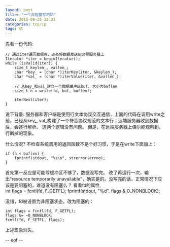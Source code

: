 ```yaml
---
layout: post
title: "一个非阻塞写的坑"
date: 2015-08-25 22:23
categories: tcp/ip
tags: 坑
---
```

先看一份代码:

    // 通过iter遍历数据库，逐条将数据发送到远程服务器上
    Iterator *iter = beginIterator();
    while (isValid(iter)) {
        size_t keylen_, vallen_;
        char *key_ = (char *)iterKey(iter, &keylen_);
        char *val_ = (char *)iterValue(iter, &vallen_);
            
        // 从key_和val_建立一个数据缓冲区buf, 大小为buflen
        size_t n = write(fd, buf, buflen);
        
        iterNext(iter);
    }

说下背景: 服务器和客户端是使用行文本协议交互通信，上面的代码在调用write之前，已经从key\_, val\_构建了一个符合协议规范的文本行；远端服务器收到数据后，会逐行解析。 这两个逻辑没有问题。 但是，在远端服务器上偶尔能观察到，行断掉的现象。

什么情况? 不检查系统调用的返回函数不是个好习惯，于是在write下面加上：

    if (n < buflen) {
        fprintf(stdout, "%s\n", strerror(errno);
    }

首先第一反应是可能写缓冲区不够了，数据没写完。 改了再运行一次，输出“resource temporarily unavailable”，确实是的。没写完的话，正常情况下应该是要阻塞的，难道没有阻塞么？ 看看fd的属性, 
​    
    int flags = fcntl(fd, F_GETFL);
    fprintf(stdout, "%d", flags & O_NONBLOCK);

没错，fd被设置为非阻塞状态。改为阻塞的：

    int flags = fcntl(fd, F_GETFL);
    flags &= ~O_NONBLOCK;
    fcntl(fd, F_SETFL, flags);

上述现象消失。

-- eof --
​    





